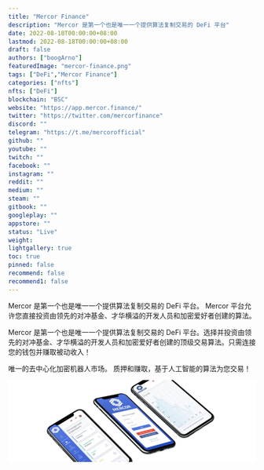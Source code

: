 ```yaml
---
title: "Mercor Finance"
description: "Mercor 是第一个也是唯一一个提供算法复制交易的 DeFi 平台"
date: 2022-08-18T00:00:00+08:00
lastmod: 2022-08-18T00:00:00+08:00
draft: false
authors: ["boogArno"]
featuredImage: "mercor-finance.png"
tags: ["DeFi","Mercor Finance"]
categories: ["nfts"]
nfts: ["DeFi"]
blockchain: "BSC"
website: "https://app.mercor.finance/"
twitter: "https://twitter.com/mercorfinance"
discord: ""
telegram: "https://t.me/mercorofficial"
github: ""
youtube: ""
twitch: ""
facebook: ""
instagram: ""
reddit: ""
medium: ""
steam: ""
gitbook: ""
googleplay: ""
appstore: ""
status: "Live"
weight: 
lightgallery: true
toc: true
pinned: false
recommend: false
recommend1: false
---
```

Mercor 是第一个也是唯一一个提供算法复制交易的 DeFi 平台。 Mercor 平台允许您直接投资由领先的对冲基金、才华横溢的开发人员和加密爱好者创建的算法。

Mercor 是第一个也是唯一一个提供算法复制交易的 DeFi 平台。选择并投资由领先的对冲基金、才华横溢的开发人员和加密爱好者创建的顶级交易算法。只需连接您的钱包并赚取被动收入！

唯一的去中心化加密机器人市场。
质押和赚取，基于人工智能的算法为您交易！

![1500x500](1500x500.jpg)